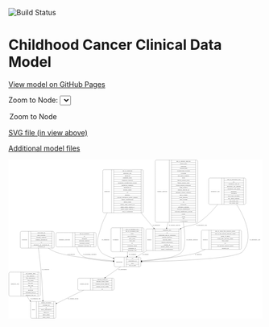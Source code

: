 <link rel='stylesheet' href="assets/style.css">
<link rel='stylesheet' href="https://unpkg.com/leaflet@1.5.1/dist/leaflet.css" integrity="sha512-xwE/Az9zrjBIphAcBb3F6JVqxf46+CDLwfLMHloNu6KEQCAWi6HcDUbeOfBIptF7tcCzusKFjFw2yuvEpDL9wQ==" crossorigin="">
<script type="text/javascript" src="https://code.jquery.com/jquery-3.2.1.min.js"></script>
<script type="text/javascript"  src="https://unpkg.com/leaflet@1.5.1/dist/leaflet.js"></script>
<script type="text/javascript" src="assets/actions.js"></script>

![Build Status](https://github.com/CBIIT/c3d-model/actions/workflows/model-test-and-deploy.yml/badge.svg)

# Childhood Cancer Clinical Data Model

[View model on GitHub Pages](https://cbiit.github.io/c3d-model/)


Zoom to Node: <select id="node_select">
  <option value="">Zoom to Node</option>
</select>
<div id="model"></div>

<p>
<a href="./model-desc/c3d-model.svg">SVG file (in view above)</a>
<p>
<a href="./model-desc">Additional model files</a>
<div id='graph' style='display:off;'>
<svg width="2435pt" height="1528pt"
 viewBox="0.00 0.00 2434.50 1528.00" xmlns="http://www.w3.org/2000/svg" xmlns:xlink="http://www.w3.org/1999/xlink">
<g id="graph0" class="graph" transform="scale(1 1) rotate(0) translate(4 1524)">
<title>Perl</title>
<polygon fill="#ffffff" stroke="transparent" points="-4,4 -4,-1524 2430.5,-1524 2430.5,4 -4,4"/>
<!-- laboratory_test -->
<g id="node1" class="node">
<title>laboratory_test</title>
<path fill="none" stroke="#000000" d="M1929.5,-1094C1929.5,-1094 2261.5,-1094 2261.5,-1094 2267.5,-1094 2273.5,-1100 2273.5,-1106 2273.5,-1106 2273.5,-1335 2273.5,-1335 2273.5,-1341 2267.5,-1347 2261.5,-1347 2261.5,-1347 1929.5,-1347 1929.5,-1347 1923.5,-1347 1917.5,-1341 1917.5,-1335 1917.5,-1335 1917.5,-1106 1917.5,-1106 1917.5,-1100 1923.5,-1094 1929.5,-1094"/>
<text text-anchor="middle" x="1980.5" y="-1216.8" font-family="Times,serif" font-size="14.00" fill="#000000">laboratory_test</text>
<polyline fill="none" stroke="#000000" points="2043.5,-1094 2043.5,-1347 "/>
<text text-anchor="middle" x="2054" y="-1216.8" font-family="Times,serif" font-size="14.00" fill="#000000"> </text>
<polyline fill="none" stroke="#000000" points="2064.5,-1094 2064.5,-1347 "/>
<text text-anchor="middle" x="2158.5" y="-1331.8" font-family="Times,serif" font-size="14.00" fill="#000000">age_at_laboratory_test</text>
<polyline fill="none" stroke="#000000" points="2064.5,-1324 2252.5,-1324 "/>
<text text-anchor="middle" x="2158.5" y="-1308.8" font-family="Times,serif" font-size="14.00" fill="#000000">id</text>
<polyline fill="none" stroke="#000000" points="2064.5,-1301 2252.5,-1301 "/>
<text text-anchor="middle" x="2158.5" y="-1285.8" font-family="Times,serif" font-size="14.00" fill="#000000">laboratory_test_id</text>
<polyline fill="none" stroke="#000000" points="2064.5,-1278 2252.5,-1278 "/>
<text text-anchor="middle" x="2158.5" y="-1262.8" font-family="Times,serif" font-size="14.00" fill="#000000">laboratory_test_method</text>
<polyline fill="none" stroke="#000000" points="2064.5,-1255 2252.5,-1255 "/>
<text text-anchor="middle" x="2158.5" y="-1239.8" font-family="Times,serif" font-size="14.00" fill="#000000">laboratory_test_name</text>
<polyline fill="none" stroke="#000000" points="2064.5,-1232 2252.5,-1232 "/>
<text text-anchor="middle" x="2158.5" y="-1216.8" font-family="Times,serif" font-size="14.00" fill="#000000">sensitivity</text>
<polyline fill="none" stroke="#000000" points="2064.5,-1209 2252.5,-1209 "/>
<text text-anchor="middle" x="2158.5" y="-1193.8" font-family="Times,serif" font-size="14.00" fill="#000000">specimen</text>
<polyline fill="none" stroke="#000000" points="2064.5,-1186 2252.5,-1186 "/>
<text text-anchor="middle" x="2158.5" y="-1170.8" font-family="Times,serif" font-size="14.00" fill="#000000">test_result_modifier</text>
<polyline fill="none" stroke="#000000" points="2064.5,-1163 2252.5,-1163 "/>
<text text-anchor="middle" x="2158.5" y="-1147.8" font-family="Times,serif" font-size="14.00" fill="#000000">test_result_numeric</text>
<polyline fill="none" stroke="#000000" points="2064.5,-1140 2252.5,-1140 "/>
<text text-anchor="middle" x="2158.5" y="-1124.8" font-family="Times,serif" font-size="14.00" fill="#000000">test_result_text</text>
<polyline fill="none" stroke="#000000" points="2064.5,-1117 2252.5,-1117 "/>
<text text-anchor="middle" x="2158.5" y="-1101.8" font-family="Times,serif" font-size="14.00" fill="#000000">test_result_unit</text>
<polyline fill="none" stroke="#000000" points="2252.5,-1094 2252.5,-1347 "/>
<text text-anchor="middle" x="2263" y="-1216.8" font-family="Times,serif" font-size="14.00" fill="#000000"> </text>
</g>
<!-- participant -->
<g id="node5" class="node">
<title>participant</title>
<path fill="none" stroke="#000000" d="M1023,-495.5C1023,-495.5 1254,-495.5 1254,-495.5 1260,-495.5 1266,-501.5 1266,-507.5 1266,-507.5 1266,-575.5 1266,-575.5 1266,-581.5 1260,-587.5 1254,-587.5 1254,-587.5 1023,-587.5 1023,-587.5 1017,-587.5 1011,-581.5 1011,-575.5 1011,-575.5 1011,-507.5 1011,-507.5 1011,-501.5 1017,-495.5 1023,-495.5"/>
<text text-anchor="middle" x="1059" y="-537.8" font-family="Times,serif" font-size="14.00" fill="#000000">participant</text>
<polyline fill="none" stroke="#000000" points="1107,-495.5 1107,-587.5 "/>
<text text-anchor="middle" x="1117.5" y="-537.8" font-family="Times,serif" font-size="14.00" fill="#000000"> </text>
<polyline fill="none" stroke="#000000" points="1128,-495.5 1128,-587.5 "/>
<text text-anchor="middle" x="1186.5" y="-572.3" font-family="Times,serif" font-size="14.00" fill="#000000">id</text>
<polyline fill="none" stroke="#000000" points="1128,-564.5 1245,-564.5 "/>
<text text-anchor="middle" x="1186.5" y="-549.3" font-family="Times,serif" font-size="14.00" fill="#000000">participant_id</text>
<polyline fill="none" stroke="#000000" points="1128,-541.5 1245,-541.5 "/>
<text text-anchor="middle" x="1186.5" y="-526.3" font-family="Times,serif" font-size="14.00" fill="#000000">race</text>
<polyline fill="none" stroke="#000000" points="1128,-518.5 1245,-518.5 "/>
<text text-anchor="middle" x="1186.5" y="-503.3" font-family="Times,serif" font-size="14.00" fill="#000000">sex_at_birth</text>
<polyline fill="none" stroke="#000000" points="1245,-495.5 1245,-587.5 "/>
<text text-anchor="middle" x="1255.5" y="-537.8" font-family="Times,serif" font-size="14.00" fill="#000000"> </text>
</g>
<!-- laboratory_test&#45;&gt;participant -->
<g id="edge3" class="edge">
<title>laboratory_test&#45;&gt;participant</title>
<path fill="none" stroke="#000000" d="M2185.7813,-1093.7788C2266.3787,-963.8161 2355.5398,-763.5651 2241.5,-639 2177.5268,-569.1224 1558.0641,-549.0483 1276.5259,-543.5109"/>
<polygon fill="#000000" stroke="#000000" points="1276.3106,-540.0062 1266.2448,-543.3122 1276.1752,-547.0049 1276.3106,-540.0062"/>
<text text-anchor="middle" x="2361" y="-750.8" font-family="Times,serif" font-size="14.00" fill="#000000">of_laboratory_test</text>
</g>
<!-- sample -->
<g id="node11" class="node">
<title>sample</title>
<path fill="none" stroke="#000000" d="M1326.5,-651C1326.5,-651 1640.5,-651 1640.5,-651 1646.5,-651 1652.5,-657 1652.5,-663 1652.5,-663 1652.5,-846 1652.5,-846 1652.5,-852 1646.5,-858 1640.5,-858 1640.5,-858 1326.5,-858 1326.5,-858 1320.5,-858 1314.5,-852 1314.5,-846 1314.5,-846 1314.5,-663 1314.5,-663 1314.5,-657 1320.5,-651 1326.5,-651"/>
<text text-anchor="middle" x="1348.5" y="-750.8" font-family="Times,serif" font-size="14.00" fill="#000000">sample</text>
<polyline fill="none" stroke="#000000" points="1382.5,-651 1382.5,-858 "/>
<text text-anchor="middle" x="1393" y="-750.8" font-family="Times,serif" font-size="14.00" fill="#000000"> </text>
<polyline fill="none" stroke="#000000" points="1403.5,-651 1403.5,-858 "/>
<text text-anchor="middle" x="1517.5" y="-842.8" font-family="Times,serif" font-size="14.00" fill="#000000">anatomic_site</text>
<polyline fill="none" stroke="#000000" points="1403.5,-835 1631.5,-835 "/>
<text text-anchor="middle" x="1517.5" y="-819.8" font-family="Times,serif" font-size="14.00" fill="#000000">id</text>
<polyline fill="none" stroke="#000000" points="1403.5,-812 1631.5,-812 "/>
<text text-anchor="middle" x="1517.5" y="-796.8" font-family="Times,serif" font-size="14.00" fill="#000000">participant_age_at_collection</text>
<polyline fill="none" stroke="#000000" points="1403.5,-789 1631.5,-789 "/>
<text text-anchor="middle" x="1517.5" y="-773.8" font-family="Times,serif" font-size="14.00" fill="#000000">percent_necrosis</text>
<polyline fill="none" stroke="#000000" points="1403.5,-766 1631.5,-766 "/>
<text text-anchor="middle" x="1517.5" y="-750.8" font-family="Times,serif" font-size="14.00" fill="#000000">percent_tumor</text>
<polyline fill="none" stroke="#000000" points="1403.5,-743 1631.5,-743 "/>
<text text-anchor="middle" x="1517.5" y="-727.8" font-family="Times,serif" font-size="14.00" fill="#000000">sample_description</text>
<polyline fill="none" stroke="#000000" points="1403.5,-720 1631.5,-720 "/>
<text text-anchor="middle" x="1517.5" y="-704.8" font-family="Times,serif" font-size="14.00" fill="#000000">sample_id</text>
<polyline fill="none" stroke="#000000" points="1403.5,-697 1631.5,-697 "/>
<text text-anchor="middle" x="1517.5" y="-681.8" font-family="Times,serif" font-size="14.00" fill="#000000">sample_tumor_status</text>
<polyline fill="none" stroke="#000000" points="1403.5,-674 1631.5,-674 "/>
<text text-anchor="middle" x="1517.5" y="-658.8" font-family="Times,serif" font-size="14.00" fill="#000000">tumor_classification</text>
<polyline fill="none" stroke="#000000" points="1631.5,-651 1631.5,-858 "/>
<text text-anchor="middle" x="1642" y="-750.8" font-family="Times,serif" font-size="14.00" fill="#000000"> </text>
</g>
<!-- laboratory_test&#45;&gt;sample -->
<g id="edge4" class="edge">
<title>laboratory_test&#45;&gt;sample</title>
<path fill="none" stroke="#000000" d="M2004.2802,-1093.7218C1955.818,-1034.1588 1891.7817,-966.4314 1821.5,-921 1760.5948,-881.6297 1732.1009,-900.919 1666.5,-870 1661.5617,-867.6725 1656.5944,-865.237 1651.6173,-862.7135"/>
<polygon fill="#000000" stroke="#000000" points="1653.1427,-859.5621 1642.652,-858.0801 1649.9288,-865.7807 1653.1427,-859.5621"/>
<text text-anchor="middle" x="1850" y="-891.8" font-family="Times,serif" font-size="14.00" fill="#000000">of_laboratory_test</text>
</g>
<!-- study -->
<g id="node2" class="node">
<title>study</title>
<path fill="none" stroke="#000000" d="M220,-.5C220,-.5 439,-.5 439,-.5 445,-.5 451,-6.5 451,-12.5 451,-12.5 451,-149.5 451,-149.5 451,-155.5 445,-161.5 439,-161.5 439,-161.5 220,-161.5 220,-161.5 214,-161.5 208,-155.5 208,-149.5 208,-149.5 208,-12.5 208,-12.5 208,-6.5 214,-.5 220,-.5"/>
<text text-anchor="middle" x="236" y="-77.3" font-family="Times,serif" font-size="14.00" fill="#000000">study</text>
<polyline fill="none" stroke="#000000" points="264,-.5 264,-161.5 "/>
<text text-anchor="middle" x="274.5" y="-77.3" font-family="Times,serif" font-size="14.00" fill="#000000"> </text>
<polyline fill="none" stroke="#000000" points="285,-.5 285,-161.5 "/>
<text text-anchor="middle" x="357.5" y="-146.3" font-family="Times,serif" font-size="14.00" fill="#000000">dbgap_accession</text>
<polyline fill="none" stroke="#000000" points="285,-138.5 430,-138.5 "/>
<text text-anchor="middle" x="357.5" y="-123.3" font-family="Times,serif" font-size="14.00" fill="#000000">external_url</text>
<polyline fill="none" stroke="#000000" points="285,-115.5 430,-115.5 "/>
<text text-anchor="middle" x="357.5" y="-100.3" font-family="Times,serif" font-size="14.00" fill="#000000">id</text>
<polyline fill="none" stroke="#000000" points="285,-92.5 430,-92.5 "/>
<text text-anchor="middle" x="357.5" y="-77.3" font-family="Times,serif" font-size="14.00" fill="#000000">study_description</text>
<polyline fill="none" stroke="#000000" points="285,-69.5 430,-69.5 "/>
<text text-anchor="middle" x="357.5" y="-54.3" font-family="Times,serif" font-size="14.00" fill="#000000">study_id</text>
<polyline fill="none" stroke="#000000" points="285,-46.5 430,-46.5 "/>
<text text-anchor="middle" x="357.5" y="-31.3" font-family="Times,serif" font-size="14.00" fill="#000000">study_name</text>
<polyline fill="none" stroke="#000000" points="285,-23.5 430,-23.5 "/>
<text text-anchor="middle" x="357.5" y="-8.3" font-family="Times,serif" font-size="14.00" fill="#000000">study_status</text>
<polyline fill="none" stroke="#000000" points="430,-.5 430,-161.5 "/>
<text text-anchor="middle" x="440.5" y="-77.3" font-family="Times,serif" font-size="14.00" fill="#000000"> </text>
</g>
<!-- treatment_response -->
<g id="node3" class="node">
<title>treatment_response</title>
<path fill="none" stroke="#000000" d="M464,-685.5C464,-685.5 825,-685.5 825,-685.5 831,-685.5 837,-691.5 837,-697.5 837,-697.5 837,-811.5 837,-811.5 837,-817.5 831,-823.5 825,-823.5 825,-823.5 464,-823.5 464,-823.5 458,-823.5 452,-817.5 452,-811.5 452,-811.5 452,-697.5 452,-697.5 452,-691.5 458,-685.5 464,-685.5"/>
<text text-anchor="middle" x="532.5" y="-750.8" font-family="Times,serif" font-size="14.00" fill="#000000">treatment_response</text>
<polyline fill="none" stroke="#000000" points="613,-685.5 613,-823.5 "/>
<text text-anchor="middle" x="623.5" y="-750.8" font-family="Times,serif" font-size="14.00" fill="#000000"> </text>
<polyline fill="none" stroke="#000000" points="634,-685.5 634,-823.5 "/>
<text text-anchor="middle" x="725" y="-808.3" font-family="Times,serif" font-size="14.00" fill="#000000">age_at_response</text>
<polyline fill="none" stroke="#000000" points="634,-800.5 816,-800.5 "/>
<text text-anchor="middle" x="725" y="-785.3" font-family="Times,serif" font-size="14.00" fill="#000000">id</text>
<polyline fill="none" stroke="#000000" points="634,-777.5 816,-777.5 "/>
<text text-anchor="middle" x="725" y="-762.3" font-family="Times,serif" font-size="14.00" fill="#000000">response</text>
<polyline fill="none" stroke="#000000" points="634,-754.5 816,-754.5 "/>
<text text-anchor="middle" x="725" y="-739.3" font-family="Times,serif" font-size="14.00" fill="#000000">response_category</text>
<polyline fill="none" stroke="#000000" points="634,-731.5 816,-731.5 "/>
<text text-anchor="middle" x="725" y="-716.3" font-family="Times,serif" font-size="14.00" fill="#000000">response_system</text>
<polyline fill="none" stroke="#000000" points="634,-708.5 816,-708.5 "/>
<text text-anchor="middle" x="725" y="-693.3" font-family="Times,serif" font-size="14.00" fill="#000000">treatment_response_id</text>
<polyline fill="none" stroke="#000000" points="816,-685.5 816,-823.5 "/>
<text text-anchor="middle" x="826.5" y="-750.8" font-family="Times,serif" font-size="14.00" fill="#000000"> </text>
</g>
<!-- treatment_response&#45;&gt;participant -->
<g id="edge13" class="edge">
<title>treatment_response&#45;&gt;participant</title>
<path fill="none" stroke="#000000" d="M651.3717,-685.3324C657.8047,-656.6844 670.101,-625.6292 693.5,-606 739.0003,-567.8301 887.6186,-552.248 1000.7012,-545.8872"/>
<polygon fill="#000000" stroke="#000000" points="1001.0439,-549.3738 1010.8391,-545.3361 1000.6639,-542.3841 1001.0439,-549.3738"/>
<text text-anchor="middle" x="776.5" y="-609.8" font-family="Times,serif" font-size="14.00" fill="#000000">of_treatment_response</text>
</g>
<!-- genetic_analysis -->
<g id="node4" class="node">
<title>genetic_analysis</title>
<path fill="none" stroke="#000000" d="M1416.5,-921.5C1416.5,-921.5 1800.5,-921.5 1800.5,-921.5 1806.5,-921.5 1812.5,-927.5 1812.5,-933.5 1812.5,-933.5 1812.5,-1507.5 1812.5,-1507.5 1812.5,-1513.5 1806.5,-1519.5 1800.5,-1519.5 1800.5,-1519.5 1416.5,-1519.5 1416.5,-1519.5 1410.5,-1519.5 1404.5,-1513.5 1404.5,-1507.5 1404.5,-1507.5 1404.5,-933.5 1404.5,-933.5 1404.5,-927.5 1410.5,-921.5 1416.5,-921.5"/>
<text text-anchor="middle" x="1472" y="-1216.8" font-family="Times,serif" font-size="14.00" fill="#000000">genetic_analysis</text>
<polyline fill="none" stroke="#000000" points="1539.5,-921.5 1539.5,-1519.5 "/>
<text text-anchor="middle" x="1550" y="-1216.8" font-family="Times,serif" font-size="14.00" fill="#000000"> </text>
<polyline fill="none" stroke="#000000" points="1560.5,-921.5 1560.5,-1519.5 "/>
<text text-anchor="middle" x="1676" y="-1504.3" font-family="Times,serif" font-size="14.00" fill="#000000">age_at_genetic_analysis</text>
<polyline fill="none" stroke="#000000" points="1560.5,-1496.5 1791.5,-1496.5 "/>
<text text-anchor="middle" x="1676" y="-1481.3" font-family="Times,serif" font-size="14.00" fill="#000000">allelic_ratio</text>
<polyline fill="none" stroke="#000000" points="1560.5,-1473.5 1791.5,-1473.5 "/>
<text text-anchor="middle" x="1676" y="-1458.3" font-family="Times,serif" font-size="14.00" fill="#000000">alteration</text>
<polyline fill="none" stroke="#000000" points="1560.5,-1450.5 1791.5,-1450.5 "/>
<text text-anchor="middle" x="1676" y="-1435.3" font-family="Times,serif" font-size="14.00" fill="#000000">chromosome</text>
<polyline fill="none" stroke="#000000" points="1560.5,-1427.5 1791.5,-1427.5 "/>
<text text-anchor="middle" x="1676" y="-1412.3" font-family="Times,serif" font-size="14.00" fill="#000000">chromosome_location</text>
<polyline fill="none" stroke="#000000" points="1560.5,-1404.5 1791.5,-1404.5 "/>
<text text-anchor="middle" x="1676" y="-1389.3" font-family="Times,serif" font-size="14.00" fill="#000000">cytoband</text>
<polyline fill="none" stroke="#000000" points="1560.5,-1381.5 1791.5,-1381.5 "/>
<text text-anchor="middle" x="1676" y="-1366.3" font-family="Times,serif" font-size="14.00" fill="#000000">dna_index_numeric</text>
<polyline fill="none" stroke="#000000" points="1560.5,-1358.5 1791.5,-1358.5 "/>
<text text-anchor="middle" x="1676" y="-1343.3" font-family="Times,serif" font-size="14.00" fill="#000000">exon</text>
<polyline fill="none" stroke="#000000" points="1560.5,-1335.5 1791.5,-1335.5 "/>
<text text-anchor="middle" x="1676" y="-1320.3" font-family="Times,serif" font-size="14.00" fill="#000000">fusion_partner_exon</text>
<polyline fill="none" stroke="#000000" points="1560.5,-1312.5 1791.5,-1312.5 "/>
<text text-anchor="middle" x="1676" y="-1297.3" font-family="Times,serif" font-size="14.00" fill="#000000">fusion_partner_gene</text>
<polyline fill="none" stroke="#000000" points="1560.5,-1289.5 1791.5,-1289.5 "/>
<text text-anchor="middle" x="1676" y="-1274.3" font-family="Times,serif" font-size="14.00" fill="#000000">fusion_partner_transcript</text>
<polyline fill="none" stroke="#000000" points="1560.5,-1266.5 1791.5,-1266.5 "/>
<text text-anchor="middle" x="1676" y="-1251.3" font-family="Times,serif" font-size="14.00" fill="#000000">gene_symbol</text>
<polyline fill="none" stroke="#000000" points="1560.5,-1243.5 1791.5,-1243.5 "/>
<text text-anchor="middle" x="1676" y="-1228.3" font-family="Times,serif" font-size="14.00" fill="#000000">genetic_analysis_id</text>
<polyline fill="none" stroke="#000000" points="1560.5,-1220.5 1791.5,-1220.5 "/>
<text text-anchor="middle" x="1676" y="-1205.3" font-family="Times,serif" font-size="14.00" fill="#000000">genomic_source_category</text>
<polyline fill="none" stroke="#000000" points="1560.5,-1197.5 1791.5,-1197.5 "/>
<text text-anchor="middle" x="1676" y="-1182.3" font-family="Times,serif" font-size="14.00" fill="#000000">hgvs_coding</text>
<polyline fill="none" stroke="#000000" points="1560.5,-1174.5 1791.5,-1174.5 "/>
<text text-anchor="middle" x="1676" y="-1159.3" font-family="Times,serif" font-size="14.00" fill="#000000">hgvs_genome</text>
<polyline fill="none" stroke="#000000" points="1560.5,-1151.5 1791.5,-1151.5 "/>
<text text-anchor="middle" x="1676" y="-1136.3" font-family="Times,serif" font-size="14.00" fill="#000000">hgvs_protein</text>
<polyline fill="none" stroke="#000000" points="1560.5,-1128.5 1791.5,-1128.5 "/>
<text text-anchor="middle" x="1676" y="-1113.3" font-family="Times,serif" font-size="14.00" fill="#000000">id</text>
<polyline fill="none" stroke="#000000" points="1560.5,-1105.5 1791.5,-1105.5 "/>
<text text-anchor="middle" x="1676" y="-1090.3" font-family="Times,serif" font-size="14.00" fill="#000000">karyotype</text>
<polyline fill="none" stroke="#000000" points="1560.5,-1082.5 1791.5,-1082.5 "/>
<text text-anchor="middle" x="1676" y="-1067.3" font-family="Times,serif" font-size="14.00" fill="#000000">reference_genome</text>
<polyline fill="none" stroke="#000000" points="1560.5,-1059.5 1791.5,-1059.5 "/>
<text text-anchor="middle" x="1676" y="-1044.3" font-family="Times,serif" font-size="14.00" fill="#000000">reported_significance</text>
<polyline fill="none" stroke="#000000" points="1560.5,-1036.5 1791.5,-1036.5 "/>
<text text-anchor="middle" x="1676" y="-1021.3" font-family="Times,serif" font-size="14.00" fill="#000000">reported_significance_system</text>
<polyline fill="none" stroke="#000000" points="1560.5,-1013.5 1791.5,-1013.5 "/>
<text text-anchor="middle" x="1676" y="-998.3" font-family="Times,serif" font-size="14.00" fill="#000000">result</text>
<polyline fill="none" stroke="#000000" points="1560.5,-990.5 1791.5,-990.5 "/>
<text text-anchor="middle" x="1676" y="-975.3" font-family="Times,serif" font-size="14.00" fill="#000000">status</text>
<polyline fill="none" stroke="#000000" points="1560.5,-967.5 1791.5,-967.5 "/>
<text text-anchor="middle" x="1676" y="-952.3" font-family="Times,serif" font-size="14.00" fill="#000000">test</text>
<polyline fill="none" stroke="#000000" points="1560.5,-944.5 1791.5,-944.5 "/>
<text text-anchor="middle" x="1676" y="-929.3" font-family="Times,serif" font-size="14.00" fill="#000000">+ 2 properties</text>
<polyline fill="none" stroke="#000000" points="1791.5,-921.5 1791.5,-1519.5 "/>
<text text-anchor="middle" x="1802" y="-1216.8" font-family="Times,serif" font-size="14.00" fill="#000000"> </text>
</g>
<!-- genetic_analysis&#45;&gt;participant -->
<g id="edge11" class="edge">
<title>genetic_analysis&#45;&gt;participant</title>
<path fill="none" stroke="#000000" d="M1673.904,-921.4826C1692.3058,-802.3196 1698.5292,-683.028 1661.5,-639 1613.0711,-581.4177 1414.455,-557.638 1276.4302,-547.9582"/>
<polygon fill="#000000" stroke="#000000" points="1276.4007,-544.4481 1266.1852,-547.2576 1275.9231,-551.4318 1276.4007,-544.4481"/>
<text text-anchor="middle" x="1758.5" y="-750.8" font-family="Times,serif" font-size="14.00" fill="#000000">of_genetic_analysis</text>
</g>
<!-- genetic_analysis&#45;&gt;sample -->
<g id="edge10" class="edge">
<title>genetic_analysis&#45;&gt;sample</title>
<path fill="none" stroke="#000000" d="M1528.2748,-921.4205C1523.3068,-902.8996 1518.5016,-884.9861 1513.9998,-868.2033"/>
<polygon fill="#000000" stroke="#000000" points="1517.3567,-867.2082 1511.3853,-858.4565 1510.5957,-869.0218 1517.3567,-867.2082"/>
<text text-anchor="middle" x="1590.5" y="-891.8" font-family="Times,serif" font-size="14.00" fill="#000000">of_genetic_analysis</text>
</g>
<!-- consent_group -->
<g id="node10" class="node">
<title>consent_group</title>
<path fill="none" stroke="#000000" d="M673,-271C673,-271 998,-271 998,-271 1004,-271 1010,-277 1010,-283 1010,-283 1010,-374 1010,-374 1010,-380 1004,-386 998,-386 998,-386 673,-386 673,-386 667,-386 661,-380 661,-374 661,-374 661,-283 661,-283 661,-277 667,-271 673,-271"/>
<text text-anchor="middle" x="722" y="-324.8" font-family="Times,serif" font-size="14.00" fill="#000000">consent_group</text>
<polyline fill="none" stroke="#000000" points="783,-271 783,-386 "/>
<text text-anchor="middle" x="793.5" y="-324.8" font-family="Times,serif" font-size="14.00" fill="#000000"> </text>
<polyline fill="none" stroke="#000000" points="804,-271 804,-386 "/>
<text text-anchor="middle" x="896.5" y="-370.8" font-family="Times,serif" font-size="14.00" fill="#000000">consent_group_id</text>
<polyline fill="none" stroke="#000000" points="804,-363 989,-363 "/>
<text text-anchor="middle" x="896.5" y="-347.8" font-family="Times,serif" font-size="14.00" fill="#000000">consent_group_name</text>
<polyline fill="none" stroke="#000000" points="804,-340 989,-340 "/>
<text text-anchor="middle" x="896.5" y="-324.8" font-family="Times,serif" font-size="14.00" fill="#000000">consent_group_number</text>
<polyline fill="none" stroke="#000000" points="804,-317 989,-317 "/>
<text text-anchor="middle" x="896.5" y="-301.8" font-family="Times,serif" font-size="14.00" fill="#000000">consent_group_suffix</text>
<polyline fill="none" stroke="#000000" points="804,-294 989,-294 "/>
<text text-anchor="middle" x="896.5" y="-278.8" font-family="Times,serif" font-size="14.00" fill="#000000">id</text>
<polyline fill="none" stroke="#000000" points="989,-271 989,-386 "/>
<text text-anchor="middle" x="999.5" y="-324.8" font-family="Times,serif" font-size="14.00" fill="#000000"> </text>
</g>
<!-- participant&#45;&gt;consent_group -->
<g id="edge2" class="edge">
<title>participant&#45;&gt;consent_group</title>
<path fill="none" stroke="#000000" d="M1072.7535,-495.2822C1029.7347,-465.0413 972.9614,-425.1313 925.738,-391.9346"/>
<polygon fill="#000000" stroke="#000000" points="927.5339,-388.9189 917.3402,-386.0312 923.5083,-394.6455 927.5339,-388.9189"/>
<text text-anchor="middle" x="1091" y="-465.8" font-family="Times,serif" font-size="14.00" fill="#000000">of_participant</text>
</g>
<!-- reference_file -->
<g id="node6" class="node">
<title>reference_file</title>
<path fill="none" stroke="#000000" d="M12,-213.5C12,-213.5 289,-213.5 289,-213.5 295,-213.5 301,-219.5 301,-225.5 301,-225.5 301,-431.5 301,-431.5 301,-437.5 295,-443.5 289,-443.5 289,-443.5 12,-443.5 12,-443.5 6,-443.5 0,-437.5 0,-431.5 0,-431.5 0,-225.5 0,-225.5 0,-219.5 6,-213.5 12,-213.5"/>
<text text-anchor="middle" x="58" y="-324.8" font-family="Times,serif" font-size="14.00" fill="#000000">reference_file</text>
<polyline fill="none" stroke="#000000" points="116,-213.5 116,-443.5 "/>
<text text-anchor="middle" x="126.5" y="-324.8" font-family="Times,serif" font-size="14.00" fill="#000000"> </text>
<polyline fill="none" stroke="#000000" points="137,-213.5 137,-443.5 "/>
<text text-anchor="middle" x="208.5" y="-428.3" font-family="Times,serif" font-size="14.00" fill="#000000">dcf_indexd_guid</text>
<polyline fill="none" stroke="#000000" points="137,-420.5 280,-420.5 "/>
<text text-anchor="middle" x="208.5" y="-405.3" font-family="Times,serif" font-size="14.00" fill="#000000">file_category</text>
<polyline fill="none" stroke="#000000" points="137,-397.5 280,-397.5 "/>
<text text-anchor="middle" x="208.5" y="-382.3" font-family="Times,serif" font-size="14.00" fill="#000000">file_description</text>
<polyline fill="none" stroke="#000000" points="137,-374.5 280,-374.5 "/>
<text text-anchor="middle" x="208.5" y="-359.3" font-family="Times,serif" font-size="14.00" fill="#000000">file_name</text>
<polyline fill="none" stroke="#000000" points="137,-351.5 280,-351.5 "/>
<text text-anchor="middle" x="208.5" y="-336.3" font-family="Times,serif" font-size="14.00" fill="#000000">file_size</text>
<polyline fill="none" stroke="#000000" points="137,-328.5 280,-328.5 "/>
<text text-anchor="middle" x="208.5" y="-313.3" font-family="Times,serif" font-size="14.00" fill="#000000">file_type</text>
<polyline fill="none" stroke="#000000" points="137,-305.5 280,-305.5 "/>
<text text-anchor="middle" x="208.5" y="-290.3" font-family="Times,serif" font-size="14.00" fill="#000000">id</text>
<polyline fill="none" stroke="#000000" points="137,-282.5 280,-282.5 "/>
<text text-anchor="middle" x="208.5" y="-267.3" font-family="Times,serif" font-size="14.00" fill="#000000">md5sum</text>
<polyline fill="none" stroke="#000000" points="137,-259.5 280,-259.5 "/>
<text text-anchor="middle" x="208.5" y="-244.3" font-family="Times,serif" font-size="14.00" fill="#000000">reference_file_id</text>
<polyline fill="none" stroke="#000000" points="137,-236.5 280,-236.5 "/>
<text text-anchor="middle" x="208.5" y="-221.3" font-family="Times,serif" font-size="14.00" fill="#000000">reference_file_url</text>
<polyline fill="none" stroke="#000000" points="280,-213.5 280,-443.5 "/>
<text text-anchor="middle" x="290.5" y="-324.8" font-family="Times,serif" font-size="14.00" fill="#000000"> </text>
</g>
<!-- reference_file&#45;&gt;study -->
<g id="edge15" class="edge">
<title>reference_file&#45;&gt;study</title>
<path fill="none" stroke="#000000" d="M176.2184,-213.4651C181.2736,-201.6374 187.3059,-190.2265 194.5,-180 197.1103,-176.2894 199.9042,-172.6633 202.8495,-169.1251"/>
<polygon fill="#000000" stroke="#000000" points="205.5584,-171.3446 209.527,-161.5211 200.2986,-166.7256 205.5584,-171.3446"/>
<text text-anchor="middle" x="255" y="-183.8" font-family="Times,serif" font-size="14.00" fill="#000000">of_reference_file</text>
</g>
<!-- treatment -->
<g id="node7" class="node">
<title>treatment</title>
<path fill="none" stroke="#000000" d="M992.5,-639.5C992.5,-639.5 1284.5,-639.5 1284.5,-639.5 1290.5,-639.5 1296.5,-645.5 1296.5,-651.5 1296.5,-651.5 1296.5,-857.5 1296.5,-857.5 1296.5,-863.5 1290.5,-869.5 1284.5,-869.5 1284.5,-869.5 992.5,-869.5 992.5,-869.5 986.5,-869.5 980.5,-863.5 980.5,-857.5 980.5,-857.5 980.5,-651.5 980.5,-651.5 980.5,-645.5 986.5,-639.5 992.5,-639.5"/>
<text text-anchor="middle" x="1025" y="-750.8" font-family="Times,serif" font-size="14.00" fill="#000000">treatment</text>
<polyline fill="none" stroke="#000000" points="1069.5,-639.5 1069.5,-869.5 "/>
<text text-anchor="middle" x="1080" y="-750.8" font-family="Times,serif" font-size="14.00" fill="#000000"> </text>
<polyline fill="none" stroke="#000000" points="1090.5,-639.5 1090.5,-869.5 "/>
<text text-anchor="middle" x="1183" y="-854.3" font-family="Times,serif" font-size="14.00" fill="#000000">age_at_treatment_end</text>
<polyline fill="none" stroke="#000000" points="1090.5,-846.5 1275.5,-846.5 "/>
<text text-anchor="middle" x="1183" y="-831.3" font-family="Times,serif" font-size="14.00" fill="#000000">age_at_treatment_start</text>
<polyline fill="none" stroke="#000000" points="1090.5,-823.5 1275.5,-823.5 "/>
<text text-anchor="middle" x="1183" y="-808.3" font-family="Times,serif" font-size="14.00" fill="#000000">dose</text>
<polyline fill="none" stroke="#000000" points="1090.5,-800.5 1275.5,-800.5 "/>
<text text-anchor="middle" x="1183" y="-785.3" font-family="Times,serif" font-size="14.00" fill="#000000">dose_frequency</text>
<polyline fill="none" stroke="#000000" points="1090.5,-777.5 1275.5,-777.5 "/>
<text text-anchor="middle" x="1183" y="-762.3" font-family="Times,serif" font-size="14.00" fill="#000000">dose_route</text>
<polyline fill="none" stroke="#000000" points="1090.5,-754.5 1275.5,-754.5 "/>
<text text-anchor="middle" x="1183" y="-739.3" font-family="Times,serif" font-size="14.00" fill="#000000">dose_unit</text>
<polyline fill="none" stroke="#000000" points="1090.5,-731.5 1275.5,-731.5 "/>
<text text-anchor="middle" x="1183" y="-716.3" font-family="Times,serif" font-size="14.00" fill="#000000">id</text>
<polyline fill="none" stroke="#000000" points="1090.5,-708.5 1275.5,-708.5 "/>
<text text-anchor="middle" x="1183" y="-693.3" font-family="Times,serif" font-size="14.00" fill="#000000">treatment_agent</text>
<polyline fill="none" stroke="#000000" points="1090.5,-685.5 1275.5,-685.5 "/>
<text text-anchor="middle" x="1183" y="-670.3" font-family="Times,serif" font-size="14.00" fill="#000000">treatment_id</text>
<polyline fill="none" stroke="#000000" points="1090.5,-662.5 1275.5,-662.5 "/>
<text text-anchor="middle" x="1183" y="-647.3" font-family="Times,serif" font-size="14.00" fill="#000000">treatment_type</text>
<polyline fill="none" stroke="#000000" points="1275.5,-639.5 1275.5,-869.5 "/>
<text text-anchor="middle" x="1286" y="-750.8" font-family="Times,serif" font-size="14.00" fill="#000000"> </text>
</g>
<!-- treatment&#45;&gt;participant -->
<g id="edge12" class="edge">
<title>treatment&#45;&gt;participant</title>
<path fill="none" stroke="#000000" d="M1138.5,-639.2724C1138.5,-624.8861 1138.5,-610.7136 1138.5,-597.8145"/>
<polygon fill="#000000" stroke="#000000" points="1142.0001,-597.7629 1138.5,-587.7629 1135.0001,-597.763 1142.0001,-597.7629"/>
<text text-anchor="middle" x="1185.5" y="-609.8" font-family="Times,serif" font-size="14.00" fill="#000000">of_treatment</text>
</g>
<!-- synonym -->
<g id="node8" class="node">
<title>synonym</title>
<path fill="none" stroke="#000000" d="M121,-674C121,-674 422,-674 422,-674 428,-674 434,-680 434,-686 434,-686 434,-823 434,-823 434,-829 428,-835 422,-835 422,-835 121,-835 121,-835 115,-835 109,-829 109,-823 109,-823 109,-686 109,-686 109,-680 115,-674 121,-674"/>
<text text-anchor="middle" x="149" y="-750.8" font-family="Times,serif" font-size="14.00" fill="#000000">synonym</text>
<polyline fill="none" stroke="#000000" points="189,-674 189,-835 "/>
<text text-anchor="middle" x="199.5" y="-750.8" font-family="Times,serif" font-size="14.00" fill="#000000"> </text>
<polyline fill="none" stroke="#000000" points="210,-674 210,-835 "/>
<text text-anchor="middle" x="311.5" y="-819.8" font-family="Times,serif" font-size="14.00" fill="#000000">associated_id</text>
<polyline fill="none" stroke="#000000" points="210,-812 413,-812 "/>
<text text-anchor="middle" x="311.5" y="-796.8" font-family="Times,serif" font-size="14.00" fill="#000000">data_location</text>
<polyline fill="none" stroke="#000000" points="210,-789 413,-789 "/>
<text text-anchor="middle" x="311.5" y="-773.8" font-family="Times,serif" font-size="14.00" fill="#000000">domain_category</text>
<polyline fill="none" stroke="#000000" points="210,-766 413,-766 "/>
<text text-anchor="middle" x="311.5" y="-750.8" font-family="Times,serif" font-size="14.00" fill="#000000">domain_description</text>
<polyline fill="none" stroke="#000000" points="210,-743 413,-743 "/>
<text text-anchor="middle" x="311.5" y="-727.8" font-family="Times,serif" font-size="14.00" fill="#000000">id</text>
<polyline fill="none" stroke="#000000" points="210,-720 413,-720 "/>
<text text-anchor="middle" x="311.5" y="-704.8" font-family="Times,serif" font-size="14.00" fill="#000000">repository_of_synonym_id</text>
<polyline fill="none" stroke="#000000" points="210,-697 413,-697 "/>
<text text-anchor="middle" x="311.5" y="-681.8" font-family="Times,serif" font-size="14.00" fill="#000000">synonym_id</text>
<polyline fill="none" stroke="#000000" points="413,-674 413,-835 "/>
<text text-anchor="middle" x="423.5" y="-750.8" font-family="Times,serif" font-size="14.00" fill="#000000"> </text>
</g>
<!-- synonym&#45;&gt;study -->
<g id="edge6" class="edge">
<title>synonym&#45;&gt;study</title>
<path fill="none" stroke="#000000" d="M282.8594,-673.9136C291.3183,-611.3278 302.5591,-522.3045 309.5,-444 317.6966,-351.5297 323.0766,-245.4904 326.1708,-171.998"/>
<polygon fill="#000000" stroke="#000000" points="329.6742,-171.9854 326.5923,-161.8487 322.6803,-171.6948 329.6742,-171.9854"/>
<text text-anchor="middle" x="351" y="-465.8" font-family="Times,serif" font-size="14.00" fill="#000000">of_synonym</text>
</g>
<!-- synonym&#45;&gt;participant -->
<g id="edge7" class="edge">
<title>synonym&#45;&gt;participant</title>
<path fill="none" stroke="#000000" d="M377.8782,-673.7486C398.5389,-660.6781 420.5999,-648.3783 442.5,-639 540.2166,-597.1546 827.346,-567.1038 1000.7779,-552.1775"/>
<polygon fill="#000000" stroke="#000000" points="1001.0819,-555.6644 1010.7474,-551.3254 1000.4857,-548.6898 1001.0819,-555.6644"/>
<text text-anchor="middle" x="597" y="-609.8" font-family="Times,serif" font-size="14.00" fill="#000000">of_synonym</text>
</g>
<!-- diagnosis -->
<g id="node9" class="node">
<title>diagnosis</title>
<path fill="none" stroke="#000000" d="M913,-1013.5C913,-1013.5 1278,-1013.5 1278,-1013.5 1284,-1013.5 1290,-1019.5 1290,-1025.5 1290,-1025.5 1290,-1415.5 1290,-1415.5 1290,-1421.5 1284,-1427.5 1278,-1427.5 1278,-1427.5 913,-1427.5 913,-1427.5 907,-1427.5 901,-1421.5 901,-1415.5 901,-1415.5 901,-1025.5 901,-1025.5 901,-1019.5 907,-1013.5 913,-1013.5"/>
<text text-anchor="middle" x="943" y="-1216.8" font-family="Times,serif" font-size="14.00" fill="#000000">diagnosis</text>
<polyline fill="none" stroke="#000000" points="985,-1013.5 985,-1427.5 "/>
<text text-anchor="middle" x="995.5" y="-1216.8" font-family="Times,serif" font-size="14.00" fill="#000000"> </text>
<polyline fill="none" stroke="#000000" points="1006,-1013.5 1006,-1427.5 "/>
<text text-anchor="middle" x="1137.5" y="-1412.3" font-family="Times,serif" font-size="14.00" fill="#000000">age_at_diagnosis</text>
<polyline fill="none" stroke="#000000" points="1006,-1404.5 1269,-1404.5 "/>
<text text-anchor="middle" x="1137.5" y="-1389.3" font-family="Times,serif" font-size="14.00" fill="#000000">anatomic_site</text>
<polyline fill="none" stroke="#000000" points="1006,-1381.5 1269,-1381.5 "/>
<text text-anchor="middle" x="1137.5" y="-1366.3" font-family="Times,serif" font-size="14.00" fill="#000000">diagnosis</text>
<polyline fill="none" stroke="#000000" points="1006,-1358.5 1269,-1358.5 "/>
<text text-anchor="middle" x="1137.5" y="-1343.3" font-family="Times,serif" font-size="14.00" fill="#000000">diagnosis_basis</text>
<polyline fill="none" stroke="#000000" points="1006,-1335.5 1269,-1335.5 "/>
<text text-anchor="middle" x="1137.5" y="-1320.3" font-family="Times,serif" font-size="14.00" fill="#000000">diagnosis_category</text>
<polyline fill="none" stroke="#000000" points="1006,-1312.5 1269,-1312.5 "/>
<text text-anchor="middle" x="1137.5" y="-1297.3" font-family="Times,serif" font-size="14.00" fill="#000000">diagnosis_classification_system</text>
<polyline fill="none" stroke="#000000" points="1006,-1289.5 1269,-1289.5 "/>
<text text-anchor="middle" x="1137.5" y="-1274.3" font-family="Times,serif" font-size="14.00" fill="#000000">diagnosis_comment</text>
<polyline fill="none" stroke="#000000" points="1006,-1266.5 1269,-1266.5 "/>
<text text-anchor="middle" x="1137.5" y="-1251.3" font-family="Times,serif" font-size="14.00" fill="#000000">diagnosis_id</text>
<polyline fill="none" stroke="#000000" points="1006,-1243.5 1269,-1243.5 "/>
<text text-anchor="middle" x="1137.5" y="-1228.3" font-family="Times,serif" font-size="14.00" fill="#000000">disease_phase</text>
<polyline fill="none" stroke="#000000" points="1006,-1220.5 1269,-1220.5 "/>
<text text-anchor="middle" x="1137.5" y="-1205.3" font-family="Times,serif" font-size="14.00" fill="#000000">id</text>
<polyline fill="none" stroke="#000000" points="1006,-1197.5 1269,-1197.5 "/>
<text text-anchor="middle" x="1137.5" y="-1182.3" font-family="Times,serif" font-size="14.00" fill="#000000">laterality</text>
<polyline fill="none" stroke="#000000" points="1006,-1174.5 1269,-1174.5 "/>
<text text-anchor="middle" x="1137.5" y="-1159.3" font-family="Times,serif" font-size="14.00" fill="#000000">toronto_childhood_cancer_staging</text>
<polyline fill="none" stroke="#000000" points="1006,-1151.5 1269,-1151.5 "/>
<text text-anchor="middle" x="1137.5" y="-1136.3" font-family="Times,serif" font-size="14.00" fill="#000000">tumor_classification</text>
<polyline fill="none" stroke="#000000" points="1006,-1128.5 1269,-1128.5 "/>
<text text-anchor="middle" x="1137.5" y="-1113.3" font-family="Times,serif" font-size="14.00" fill="#000000">tumor_grade</text>
<polyline fill="none" stroke="#000000" points="1006,-1105.5 1269,-1105.5 "/>
<text text-anchor="middle" x="1137.5" y="-1090.3" font-family="Times,serif" font-size="14.00" fill="#000000">tumor_stage_clinical_m</text>
<polyline fill="none" stroke="#000000" points="1006,-1082.5 1269,-1082.5 "/>
<text text-anchor="middle" x="1137.5" y="-1067.3" font-family="Times,serif" font-size="14.00" fill="#000000">tumor_stage_clinical_n</text>
<polyline fill="none" stroke="#000000" points="1006,-1059.5 1269,-1059.5 "/>
<text text-anchor="middle" x="1137.5" y="-1044.3" font-family="Times,serif" font-size="14.00" fill="#000000">tumor_stage_clinical_t</text>
<polyline fill="none" stroke="#000000" points="1006,-1036.5 1269,-1036.5 "/>
<text text-anchor="middle" x="1137.5" y="-1021.3" font-family="Times,serif" font-size="14.00" fill="#000000">year_of_diagnosis</text>
<polyline fill="none" stroke="#000000" points="1269,-1013.5 1269,-1427.5 "/>
<text text-anchor="middle" x="1279.5" y="-1216.8" font-family="Times,serif" font-size="14.00" fill="#000000"> </text>
</g>
<!-- diagnosis&#45;&gt;participant -->
<g id="edge9" class="edge">
<title>diagnosis&#45;&gt;participant</title>
<path fill="none" stroke="#000000" d="M944.4575,-1013.146C918.9039,-968.0081 896.2286,-919.0262 882.5,-870 854.8157,-771.1363 824.2381,-723.534 882.5,-639 897.6175,-617.0656 948.5279,-595.6572 1001.0097,-578.515"/>
<polygon fill="#000000" stroke="#000000" points="1002.3684,-581.7548 1010.8193,-575.3646 1000.228,-575.09 1002.3684,-581.7548"/>
<text text-anchor="middle" x="927" y="-750.8" font-family="Times,serif" font-size="14.00" fill="#000000">of_diagnosis</text>
</g>
<!-- diagnosis&#45;&gt;sample -->
<g id="edge8" class="edge">
<title>diagnosis&#45;&gt;sample</title>
<path fill="none" stroke="#000000" d="M1267.942,-1013.3918C1310.1374,-962.7139 1353.7102,-910.3815 1390.5425,-866.1448"/>
<polygon fill="#000000" stroke="#000000" points="1393.3933,-868.1909 1397.1022,-858.2664 1388.0139,-863.7118 1393.3933,-868.1909"/>
<text text-anchor="middle" x="1414" y="-891.8" font-family="Times,serif" font-size="14.00" fill="#000000">of_diagnosis</text>
</g>
<!-- consent_group&#45;&gt;study -->
<g id="edge5" class="edge">
<title>consent_group&#45;&gt;study</title>
<path fill="none" stroke="#000000" d="M717.823,-270.9406C640.7868,-233.2599 540.0319,-183.9776 460.4581,-145.0556"/>
<polygon fill="#000000" stroke="#000000" points="461.8757,-141.8528 451.3549,-140.6029 458.8,-148.1409 461.8757,-141.8528"/>
<text text-anchor="middle" x="616" y="-183.8" font-family="Times,serif" font-size="14.00" fill="#000000">of_consent_group</text>
</g>
<!-- sample&#45;&gt;participant -->
<g id="edge1" class="edge">
<title>sample&#45;&gt;participant</title>
<path fill="none" stroke="#000000" d="M1324.5838,-650.8553C1318.1529,-646.8286 1311.7734,-642.8636 1305.5,-639 1280.5681,-623.6449 1253.2407,-607.4357 1228.0438,-592.7365"/>
<polygon fill="#000000" stroke="#000000" points="1229.6307,-589.6105 1219.2276,-587.6041 1226.1089,-595.6601 1229.6307,-589.6105"/>
<text text-anchor="middle" x="1311" y="-609.8" font-family="Times,serif" font-size="14.00" fill="#000000">of_sample</text>
</g>
<!-- survival -->
<g id="node12" class="node">
<title>survival</title>
<path fill="none" stroke="#000000" d="M1859,-662.5C1859,-662.5 2220,-662.5 2220,-662.5 2226,-662.5 2232,-668.5 2232,-674.5 2232,-674.5 2232,-834.5 2232,-834.5 2232,-840.5 2226,-846.5 2220,-846.5 2220,-846.5 1859,-846.5 1859,-846.5 1853,-846.5 1847,-840.5 1847,-834.5 1847,-834.5 1847,-674.5 1847,-674.5 1847,-668.5 1853,-662.5 1859,-662.5"/>
<text text-anchor="middle" x="1884" y="-750.8" font-family="Times,serif" font-size="14.00" fill="#000000">survival</text>
<polyline fill="none" stroke="#000000" points="1921,-662.5 1921,-846.5 "/>
<text text-anchor="middle" x="1931.5" y="-750.8" font-family="Times,serif" font-size="14.00" fill="#000000"> </text>
<polyline fill="none" stroke="#000000" points="1942,-662.5 1942,-846.5 "/>
<text text-anchor="middle" x="2076.5" y="-831.3" font-family="Times,serif" font-size="14.00" fill="#000000">age_at_event_free_survival_status</text>
<polyline fill="none" stroke="#000000" points="1942,-823.5 2211,-823.5 "/>
<text text-anchor="middle" x="2076.5" y="-808.3" font-family="Times,serif" font-size="14.00" fill="#000000">age_at_last_known_survival_status</text>
<polyline fill="none" stroke="#000000" points="1942,-800.5 2211,-800.5 "/>
<text text-anchor="middle" x="2076.5" y="-785.3" font-family="Times,serif" font-size="14.00" fill="#000000">cause_of_death</text>
<polyline fill="none" stroke="#000000" points="1942,-777.5 2211,-777.5 "/>
<text text-anchor="middle" x="2076.5" y="-762.3" font-family="Times,serif" font-size="14.00" fill="#000000">event_free_survival_status</text>
<polyline fill="none" stroke="#000000" points="1942,-754.5 2211,-754.5 "/>
<text text-anchor="middle" x="2076.5" y="-739.3" font-family="Times,serif" font-size="14.00" fill="#000000">first_event</text>
<polyline fill="none" stroke="#000000" points="1942,-731.5 2211,-731.5 "/>
<text text-anchor="middle" x="2076.5" y="-716.3" font-family="Times,serif" font-size="14.00" fill="#000000">id</text>
<polyline fill="none" stroke="#000000" points="1942,-708.5 2211,-708.5 "/>
<text text-anchor="middle" x="2076.5" y="-693.3" font-family="Times,serif" font-size="14.00" fill="#000000">last_known_survival_status</text>
<polyline fill="none" stroke="#000000" points="1942,-685.5 2211,-685.5 "/>
<text text-anchor="middle" x="2076.5" y="-670.3" font-family="Times,serif" font-size="14.00" fill="#000000">survival_id</text>
<polyline fill="none" stroke="#000000" points="2211,-662.5 2211,-846.5 "/>
<text text-anchor="middle" x="2221.5" y="-750.8" font-family="Times,serif" font-size="14.00" fill="#000000"> </text>
</g>
<!-- survival&#45;&gt;participant -->
<g id="edge14" class="edge">
<title>survival&#45;&gt;participant</title>
<path fill="none" stroke="#000000" d="M1884.5064,-662.4079C1867.2597,-653.8571 1849.7063,-645.8479 1832.5,-639 1777.1149,-616.9575 1761.134,-616.7442 1702.5,-606 1558.173,-579.5533 1390.9608,-562.0524 1276.2967,-552.037"/>
<polygon fill="#000000" stroke="#000000" points="1276.325,-548.5264 1266.0603,-551.1506 1275.721,-555.5003 1276.325,-548.5264"/>
<text text-anchor="middle" x="1819" y="-609.8" font-family="Times,serif" font-size="14.00" fill="#000000">of_survival</text>
</g>
</g>
</svg>
</div>
